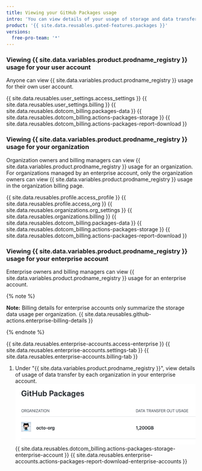 ```yaml
---
title: Viewing your GitHub Packages usage
intro: 'You can view details of your usage of storage and data transfer for {{ site.data.variables.product.prodname_registry }}.'
product: '{{ site.data.reusables.gated-features.packages }}'
versions:
  free-pro-team: '*'
---
```


### Viewing {{ site.data.variables.product.prodname_registry }} usage for your user account

Anyone can view {{ site.data.variables.product.prodname_registry }} usage for their own user account.

{{ site.data.reusables.user_settings.access_settings }}
{{ site.data.reusables.user_settings.billing }}
{{ site.data.reusables.dotcom_billing.packages-data }}
{{ site.data.reusables.dotcom_billing.actions-packages-storage }}
{{ site.data.reusables.dotcom_billing.actions-packages-report-download }}

### Viewing {{ site.data.variables.product.prodname_registry }} usage for your organization

Organization owners and billing managers can view {{ site.data.variables.product.prodname_registry }} usage for an organization. For organizations managed by an enterprise account, only the organization owners can view {{ site.data.variables.product.prodname_registry }} usage in the organization billing page.

{{ site.data.reusables.profile.access_profile }}
{{ site.data.reusables.profile.access_org }}
{{ site.data.reusables.organizations.org_settings }}
{{ site.data.reusables.organizations.billing }}
{{ site.data.reusables.dotcom_billing.packages-data }}
{{ site.data.reusables.dotcom_billing.actions-packages-storage }}
{{ site.data.reusables.dotcom_billing.actions-packages-report-download }}

### Viewing {{ site.data.variables.product.prodname_registry }} usage for your enterprise account

Enterprise owners and billing managers can view {{ site.data.variables.product.prodname_registry }} usage for an enterprise account.

{% note %}

**Note:** Billing details for enterprise accounts only summarize the storage data usage per organization. {{ site.data.reusables.github-actions.enterprise-billing-details }}

{% endnote %}

{{ site.data.reusables.enterprise-accounts.access-enterprise }}
{{ site.data.reusables.enterprise-accounts.settings-tab }}
{{ site.data.reusables.enterprise-accounts.billing-tab }}
1. Under "{{ site.data.variables.product.prodname_registry }}", view details of usage of data transfer by each organization in your enterprise account.
  ![Details of usage of data transfer](/assets/images/help/billing/packages-data-enterprise.png)
{{ site.data.reusables.dotcom_billing.actions-packages-storage-enterprise-account }}
{{ site.data.reusables.enterprise-accounts.actions-packages-report-download-enterprise-accounts }}
